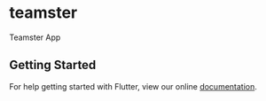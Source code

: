 # teamster

Teamster App

## Getting Started

For help getting started with Flutter, view our online
[documentation](https://flutter.io/).
